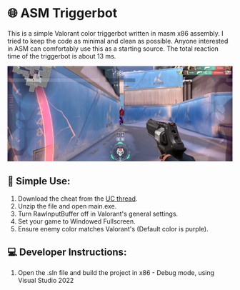 # 🌐 ASM Triggerbot
This is a simple Valorant color triggerbot written in masm x86 assembly. I tried to keep the code as minimal and clean as possible. Anyone interested in ASM can comfortably use this as a starting source. The total reaction time of the triggerbot is about 13 ms.


![Showcase](showcase/image1.png)

## 🌳 Simple Use:
1. Download the cheat from the [UC thread](https://www.unknowncheats.me/forum/valorant/698448-fast-simple-triggerbot-asm.html).
2. Unzip the file and open main.exe.
3. Turn RawInputBuffer off in Valorant's general settings.
4. Set your game to Windowed Fullscreen.
5. Ensure enemy color matches Valorant's (Default color is purple).

## 💻 Developer Instructions:
1. Open the .sln file and build the project in x86 - Debug mode, using Visual Studio 2022
